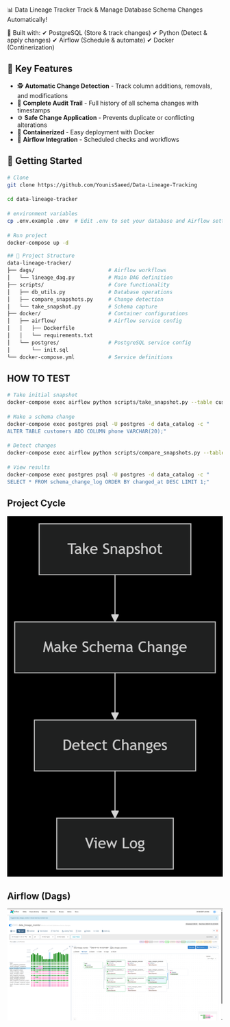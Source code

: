 📊 Data Lineage Tracker
Track & Manage Database Schema Changes Automatically!

🚀 Built with:
✔ PostgreSQL (Store & track changes)
✔ Python (Detect & apply changes)
✔ Airflow (Schedule & automate)
✔ Docker (Continerization)

## 🌟 Key Features

- 🕵️ **Automatic Change Detection** - Track column additions, removals, and modifications
- 📜 **Complete Audit Trail** - Full history of all schema changes with timestamps
- ⚙️ **Safe Change Application** - Prevents duplicate or conflicting alterations
- 🐳 **Containerized** - Easy deployment with Docker
- 🔄 **Airflow Integration** - Scheduled checks and workflows

## 🚀 Getting Started

```bash
# Clone 
git clone https://github.com/YounisSaeed/Data-Lineage-Tracking

cd data-lineage-tracker

# environment variables
cp .env.example .env  # Edit .env to set your database and Airflow settings

# Run project
docker-compose up -d
```

```bash
## 📂 Project Structure
data-lineage-tracker/
├── dags/                        # Airflow workflows
│   └── lineage_dag.py           # Main DAG definition
├── scripts/                     # Core functionality
│   ├── db_utils.py              # Database operations
│   ├── compare_snapshots.py     # Change detection
│   └── take_snapshot.py         # Schema capture
├── docker/                      # Container configurations
│   ├── airflow/                 # Airflow service config
│   │   ├── Dockerfile
│   │   └── requirements.txt
│   └── postgres/                # PostgreSQL service config
│       └── init.sql
└── docker-compose.yml           # Service definitions
```

## HOW TO TEST

```bash
# Take initial snapshot
docker-compose exec airflow python scripts/take_snapshot.py --table customers

# Make a schema change
docker-compose exec postgres psql -U postgres -d data_catalog -c "
ALTER TABLE customers ADD COLUMN phone VARCHAR(20);"

# Detect changes
docker-compose exec airflow python scripts/compare_snapshots.py --table customers

# View results
docker-compose exec postgres psql -U postgres -d data_catalog -c "
SELECT * FROM schema_change_log ORDER BY changed_at DESC LIMIT 1;"
```

## Project Cycle 
![Project Cycle Diagram](digram_of_project.png)

## Airflow (Dags) 
![Airflow Dags Runs](dags_apply_changes.png)